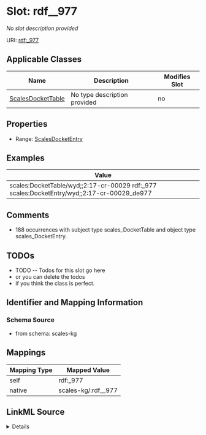 

# Slot: rdf__977


_No slot description provided_





URI: [rdf:_977](http://www.w3.org/1999/02/22-rdf-syntax-ns#_977)



<!-- no inheritance hierarchy -->





## Applicable Classes

| Name | Description | Modifies Slot |
| --- | --- | --- |
| [ScalesDocketTable](../classes/ScalesDocketTable.md) | No type description provided |  no  |







## Properties

* Range: [ScalesDocketEntry](../classes/ScalesDocketEntry.md)






## Examples

| Value |
| --- |
| scales:DocketTable/wyd;;2:17-cr-00029 rdf:_977 scales:DocketEntry/wyd;;2:17-cr-00029_de977 |

## Comments

* 188 occurrences with subject type scales_DocketTable and object type scales_DocketEntry.

## TODOs

* TODO -- Todos for this slot go here
* or you can delete the todos
* if you think the class is perfect.

## Identifier and Mapping Information







### Schema Source


* from schema: scales-kg




## Mappings

| Mapping Type | Mapped Value |
| ---  | ---  |
| self | rdf:_977 |
| native | scales-kg/:rdf__977 |




## LinkML Source

<details>
```yaml
name: rdf__977
description: No slot description provided
todos:
- TODO -- Todos for this slot go here
- or you can delete the todos
- if you think the class is perfect.
comments:
- 188 occurrences with subject type scales_DocketTable and object type scales_DocketEntry.
examples:
- value: scales:DocketTable/wyd;;2:17-cr-00029 rdf:_977 scales:DocketEntry/wyd;;2:17-cr-00029_de977
from_schema: scales-kg
rank: 1000
slot_uri: rdf:_977
alias: rdf__977
domain_of:
- scales_DocketTable
range: scales_DocketEntry

```
</details>
